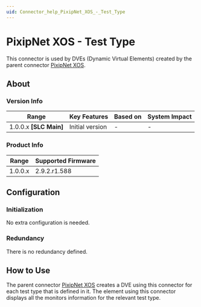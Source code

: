 ```yaml
---
uid: Connector_help_PixipNet_XOS_-_Test_Type
---
```


# PixipNet XOS - Test Type

This connector is used by DVEs (Dynamic Virtual Elements) created by the parent connector [PixipNet XOS](xref:Connector_help_PixipNet_XOS).

## About

### Version Info

| **Range**                | **Key Features** | **Based on** | **System Impact** |
|--------------------------|------------------|--------------|-------------------|
| 1.0.0.x **\[SLC Main\]** | Initial version  | \-           | \-                |

### Product Info

| **Range** | **Supported Firmware** |
|-----------|------------------------|
| 1.0.0.x   | 2.9.2.r1.588           |

## Configuration

### Initialization

No extra configuration is needed.

### Redundancy

There is no redundancy defined.

## How to Use

The parent connector [PixipNet XOS](xref:Connector_help_PixipNet_XOS) creates a DVE using this connector for each test type that is defined in it. The element using this connector displays all the monitors information for the relevant test type.

